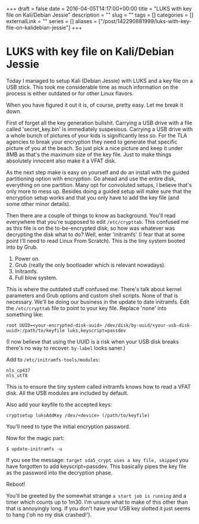 +++ 
draft = false
date = 2016-04-05T14:17:00+00:00
title = "LUKS with key file on Kali/Debian Jessie"
description = ""
slug = "" 
tags = []
categories = []
externalLink = ""
series = []
aliases = ["/post/142290881999/luks-with-key-file-on-kalidebian-jessie"]
+++

LUKS with key file on Kali/Debian Jessie
========================================

Today I managed to setup Kali (Debian Jessie) with LUKS and a key file
on a USB stick. This took me considerable time as much information on
the process is either outdated or for other Linux flavors.

When you have figured it out it is, of course, pretty easy. Let me break
it down.

First of forget all the key generation bullshit. Carrying a USB drive
with a file called 'secret\_key.bin' is immediately suspesious. Carrying
a USB drive with a whole bunch of pictures of your kids is significantly
less so. For the TLA agencies to break your encryption they need to
generate that specific picture of you at the beach. So just pick a nice
picture and keep it under 8MB as that's the maximum size of the key
file. Just to make things absolutely innocent also make it a VFAT disk.

As the next step make is easy on yourself and do an install with the
guided partitioning option with encryption. Go ahead and use the entire
disk, everything on one partition. Many opt for convoluted setups, I
believe that's only more to mess up. Besides doing a guided setup will
make sure that the encryption setup works and that you only have to add
the key file (and some other minor details).

Then there are a couple of things to know as background. You'll read
everywhere that you're supposed to edit `/etc/crypttab`. This confused
me as this file is on the to-be-encrypted disk, so how was whatever was
decrypting the disk what to do? Well, enter \'initramfs' (I fear that at
some point I'll need to read Linux From Scratch). This is the tiny
system booted into by Grub.

1.  Power on.
2.  Grub (really the only bootloader which is relevant nowadays).
3.  Initramfs.
4.  Full blow system.

This is where the outdated stuff confused me. There's talk about kernel
parameters and Grub options and custom shell scripts. None of that is
necessary. We'll be doing our business in the update to date initramfs.
Edit the `/etc/crypttab` file to point to your key file. Replace \'none'
into something like:

    root UUID=<your-encrypted-disk-uuid> /dev/disk/by-uuid/<your-usb-disk-uuid>:/path/to/keyfile luks,keyscript=passdev

(I now believe that using the UUID is a risk when your USB disk breaks
there's no way to recover. `by-label` looks saner.)

Add to `/etc/initramfs-tools/modules`:

    nls_cp437
    nls_utf8

This is to ensure the tiny system called initramfs knows how to read a
VFAT disk. All the USB modules are included by default.

Also add your keyfile to the accepted keys:

    cryptsetup luksAddKey /dev/<device> (/path/to/keyfile)

You'll need to type the initial encryption password.

Now for the magic part:

    $ update-initramfs -u

If you see the message: `target sda5_crypt uses a key file, skipped` you
have forgotten to add keyscript=passdev. This basically pipes the key
file as the password into the decryption phase.

Reboot!

You'll be greeted by the somewhat strange `a start job is running` and a
timer which counts up to 1m30. I'm unsure what to make of this other
than that is annoyingly long. If you don't have your USB key slotted it
just seems to hang (\'oh no my disk crashed!').

